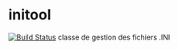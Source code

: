 initool
=======
[![Build Status](https://iriven.com/phpinitool)](https://iriven.com/phpinitool)
classe de gestion des fichiers .INI
